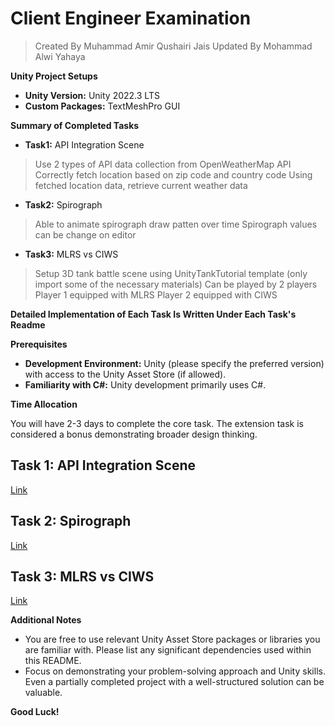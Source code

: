 
# Client Engineer Examination
> Created By Muhammad Amir Qushairi Jais
> Updated By Mohammad Alwi Yahaya

**Unity Project Setups**
-  **Unity Version:**  Unity 2022.3 LTS
-  **Custom Packages:**  TextMeshPro GUI

**Summary of Completed Tasks**
-  **Task1:**  API Integration Scene
  > Use 2 types of API data collection from OpenWeatherMap API
  > Correctly fetch location based on zip code and country code
  > Using fetched location data, retrieve current weather data 
-  **Task2:**  Spirograph
  > Able to animate spirograph draw patten over time
  > Spirograph values can be change on editor
-  **Task3:**  MLRS vs CIWS
  > Setup 3D tank battle scene using UnityTankTutorial template (only import some of the necessary materials)
  > Can be played by 2 players
  > Player 1 equipped with MLRS
  > Player 2 equipped with CIWS

**Detailed Implementation of Each Task Is Written Under Each Task's Readme**


**Prerequisites**

-   **Development Environment:** Unity (please specify the preferred version) with access to the Unity Asset Store (if allowed).
-   **Familiarity with C#:** Unity development primarily uses C#.

**Time Allocation**

You will have 2-3 days to complete the core task. The extension task is considered a bonus demonstrating broader design thinking.

## Task 1: API Integration Scene
[Link](https://github.com/m-amirqushairi-jais/engineer-exam/tree/main/unity/task-1)

## Task 2: Spirograph
[Link](https://github.com/m-amirqushairi-jais/engineer-exam/tree/main/unity/task-2)

## Task 3: MLRS vs CIWS
[Link](https://github.com/m-amirqushairi-jais/engineer-exam/tree/main/unity/task-3)

**Additional Notes**

-   You are free to use relevant Unity Asset Store packages or libraries you are familiar with. Please list any significant dependencies used within this README.
-   Focus on demonstrating your problem-solving approach and Unity skills. Even a partially completed project with a well-structured solution can be valuable.

**Good Luck!**
